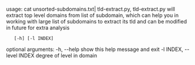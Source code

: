 usage: cat unsorted-subdomains.txt| tld-extract.py, tld-extract.py will extract top level domains from list of subdomain,
which can help you in working with large list of subdomains to extract its tld and can be modified in future for extra analysis

       [-h] [-l INDEX]

optional arguments:
  -h, --help            show this help message and exit
  -l INDEX, --level INDEX
                        degree of level in domain
